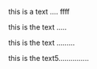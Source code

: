 this is a text .... ffff

this is the text .....

this is the text .........

this is the text5...............

